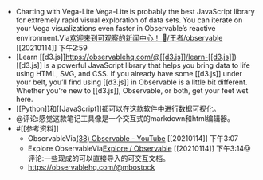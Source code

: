 - Charting with Vega-Lite
  Vega-Lite is probably the best JavaScript library for extremely rapid visual exploration of data sets. You can iterate on your Vega visualizations even faster in Observable’s reactive environment.Via[欢迎来到可观察的新闻中心！ 👋/王者/observable](https://observablehq.com/d/391a84eeed4afa17) [[20210114]] 下午2:59
- [Learn [[d3.js]]https://observablehq.com/@[[d3.js]]/learn-[[d3.js]])[[d3.js]] is a powerful JavaScript library that helps you bring data to life using HTML, SVG, and CSS. If you already have some [[d3.js]] under your belt, you’ll find using [[d3.js]] in Observable is a little bit different. Whether you’re new to [[d3.js]], Observable, or both, get your feet wet here.
- [[Python]]和[[JavaScript]]都可以在这款软件中进行数据可视化。
- @评论:感觉这款笔记工具像是一个交互式的markdown和html编辑器。
- #[[参考资料]]
    - ObservableVia[(38) Observable - YouTube](https://www.youtube.com/channel/UCCD2tAKN32ya7V639gkbWhg) [[20210114]] 下午3:07
    - Explore ObservableVia[Explore / Observable](https://observablehq.com/explore) [[20210114]] 下午3:14@评论:一些现成的可以直接导入的可交互文档。
    - https://observablehq.com/@mbostock
